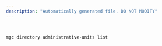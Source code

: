 ```yaml
---
description: "Automatically generated file. DO NOT MODIFY"
---
```


```bash


mgc directory administrative-units list

```